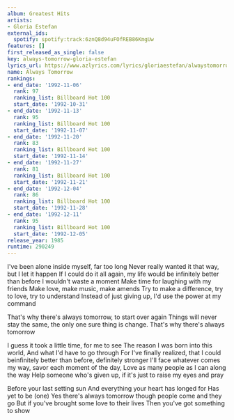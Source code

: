 ```yaml
---
album: Greatest Hits
artists:
- Gloria Estefan
external_ids:
  spotify: spotify:track:6znQ8d94uFOfREB86KmgUw
features: []
first_released_as_single: false
key: always-tomorrow-gloria-estefan
lyrics_url: https://www.azlyrics.com/lyrics/gloriaestefan/alwaystomorrow.html
name: Always Tomorrow
rankings:
- end_date: '1992-11-06'
  rank: 97
  ranking_list: Billboard Hot 100
  start_date: '1992-10-31'
- end_date: '1992-11-13'
  rank: 95
  ranking_list: Billboard Hot 100
  start_date: '1992-11-07'
- end_date: '1992-11-20'
  rank: 83
  ranking_list: Billboard Hot 100
  start_date: '1992-11-14'
- end_date: '1992-11-27'
  rank: 81
  ranking_list: Billboard Hot 100
  start_date: '1992-11-21'
- end_date: '1992-12-04'
  rank: 86
  ranking_list: Billboard Hot 100
  start_date: '1992-11-28'
- end_date: '1992-12-11'
  rank: 95
  ranking_list: Billboard Hot 100
  start_date: '1992-12-05'
release_year: 1985
runtime: 290249
---
```

I've been alone inside myself, far too long
Never really wanted it that way, but I let it happen
If I could do it all again, my life would be infinitely better than before
I wouldn't waste a moment
Make time for laughing with my friends
Make love, make music, make amends
Try to make a difference, try to love, try to understand
Instead of just giving up, I'd use the power at my command


That's why there's always tomorrow, to start over again
Things will never stay the same, the only one sure thing is change.
That's why there's always tomorrow

I guess it took a little time, for me to see
The reason I was born into this world,
And what I'd have to go through
For I've finally realized, that I could beinfinitely better than before, definitely stronger
I'll face whatever comes my way, savor each moment of the day,
Love as many people as I can along the way
Help someone who's given up, if it's just to raise my eyes and pray



Before your last setting sun
And everything your heart has longed for 
Has yet to be (one)
Yes there's always tomorrow though people come and they go
But if you've brought some love to their lives
Then you've got something to show
